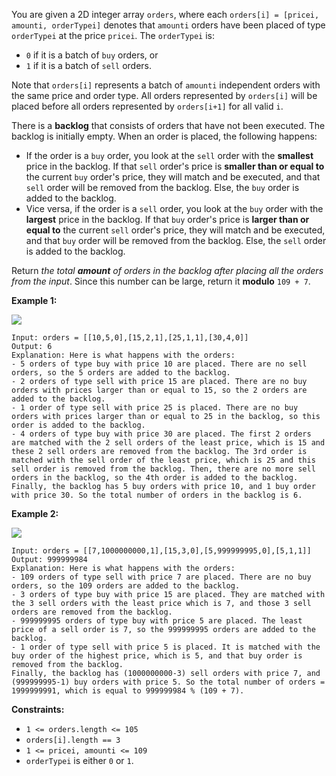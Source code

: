 You are given a 2D integer array `orders`, where each `orders[i] = [pricei,
amounti, orderTypei]` denotes that `amounti` orders have been placed of type
`orderTypei` at the price `pricei`. The `orderTypei` is:

  * `0` if it is a batch of `buy` orders, or
  * `1` if it is a batch of `sell` orders.

Note that `orders[i]` represents a batch of `amounti` independent orders with
the same price and order type. All orders represented by `orders[i]` will be
placed before all orders represented by `orders[i+1]` for all valid `i`.

There is a **backlog** that consists of orders that have not been executed.
The backlog is initially empty. When an order is placed, the following
happens:

  * If the order is a `buy` order, you look at the `sell` order with the **smallest** price in the backlog. If that `sell` order's price is **smaller than or equal to** the current `buy` order's price, they will match and be executed, and that `sell` order will be removed from the backlog. Else, the `buy` order is added to the backlog.
  * Vice versa, if the order is a `sell` order, you look at the `buy` order with the **largest** price in the backlog. If that `buy` order's price is **larger than or equal to** the current `sell` order's price, they will match and be executed, and that `buy` order will be removed from the backlog. Else, the `sell` order is added to the backlog.

Return _the total **amount** of orders in the backlog after placing all the
orders from the input_. Since this number can be large, return it **modulo**
`109 + 7`.



**Example 1:**

![](https://assets.leetcode.com/uploads/2021/03/11/ex1.png)

    
    
    Input: orders = [[10,5,0],[15,2,1],[25,1,1],[30,4,0]]
    Output: 6
    Explanation: Here is what happens with the orders:
    - 5 orders of type buy with price 10 are placed. There are no sell orders, so the 5 orders are added to the backlog.
    - 2 orders of type sell with price 15 are placed. There are no buy orders with prices larger than or equal to 15, so the 2 orders are added to the backlog.
    - 1 order of type sell with price 25 is placed. There are no buy orders with prices larger than or equal to 25 in the backlog, so this order is added to the backlog.
    - 4 orders of type buy with price 30 are placed. The first 2 orders are matched with the 2 sell orders of the least price, which is 15 and these 2 sell orders are removed from the backlog. The 3rd order is matched with the sell order of the least price, which is 25 and this sell order is removed from the backlog. Then, there are no more sell orders in the backlog, so the 4th order is added to the backlog.
    Finally, the backlog has 5 buy orders with price 10, and 1 buy order with price 30. So the total number of orders in the backlog is 6.
    

**Example 2:**

![](https://assets.leetcode.com/uploads/2021/03/11/ex2.png)

    
    
    Input: orders = [[7,1000000000,1],[15,3,0],[5,999999995,0],[5,1,1]]
    Output: 999999984
    Explanation: Here is what happens with the orders:
    - 109 orders of type sell with price 7 are placed. There are no buy orders, so the 109 orders are added to the backlog.
    - 3 orders of type buy with price 15 are placed. They are matched with the 3 sell orders with the least price which is 7, and those 3 sell orders are removed from the backlog.
    - 999999995 orders of type buy with price 5 are placed. The least price of a sell order is 7, so the 999999995 orders are added to the backlog.
    - 1 order of type sell with price 5 is placed. It is matched with the buy order of the highest price, which is 5, and that buy order is removed from the backlog.
    Finally, the backlog has (1000000000-3) sell orders with price 7, and (999999995-1) buy orders with price 5. So the total number of orders = 1999999991, which is equal to 999999984 % (109 + 7).
    



**Constraints:**

  * `1 <= orders.length <= 105`
  * `orders[i].length == 3`
  * `1 <= pricei, amounti <= 109`
  * `orderTypei` is either `0` or `1`.

